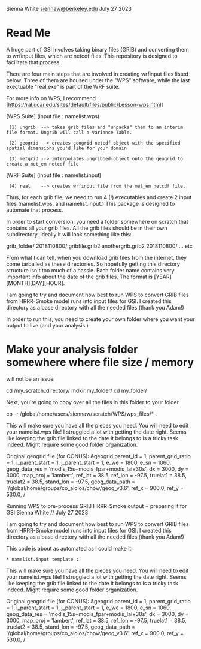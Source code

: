 Sienna White
siennaw@berkeley.edu 
July 27 2023

# Read Me 

A huge part of GSI involves taking binary files (GRIB) and converting them to wrfinput files, which are netcdf files. This repository is designed to facilitate that process.

There are four main steps that are involved in creating wrfinput files listed below. Three of them are housed under the "WPS" software, while the last exectuable "real.exe" is part of the WRF suite. 

For more info on WPS, I recommend :  [https://ral.ucar.edu/sites/default/files/public/Lesson-wps.html] 

 
 [WPS Suite] (input file : namelist.wps)
 
     (1) ungrib  --> takes grib files and "unpacks" them to an interim file format. Ungrib will call a Variance Table. 
     
     (2) geogrid --> creates geogrid netcdf object with the specified spatial dimensions you'd like for your domain
     
     (3) metgrid --> interpolates ungribbed-object onto the geogrid to create a met_em netcdf file 
     
 [WRF Suite] (input file : namelist.input) 
 
     (4) real    --> creates wrfinput file from the met_em netcdf file. 
     
Thus, for each grib file, we need to run 4 (!) executables and create 2 input files (namelist.wps, and namelist.input.) This package is designed to automate that process. 

In order to start conversion, you need a folder somewhere on scratch that contains all your grib files. All the grib files should be in their own subdirectory. Ideally it will look something like this:

   grib_folder/
      2018110800/
         gribfile.grib2
         anothergrib.grib2
      2018110800/ 
      ... etc 
  
From what I can tell, when you download grib files from the internet, they come tarballed as these directories. So hopefully getting this directory structure isn't too much of a hassle. Each folder name contains very important info about the date of the grib files. The format is [YEAR][MONTH][DAY][HOUR]. 

I am going to try and document how best to run WPS to convert GRIB files from HRRR-Smoke model runs into input files for GSI. I created
this directory as a base directory with all the needed files (thank you
Adam!) 

In order to run this, you need to create your own folder where you
want your output to live (and your analysis.) 

# Make your analysis folder somewhere where file size / memory 
will not be an issue 

cd /my_scratch_directory/ 
mdkir my_folder/ 
cd my_folder/

Next, you're going to copy over all the files in this folder to your
folder. 

cp -r /global/home/users/siennaw/scratch/WPS/wps_files/* .


This will make sure you have all the pieces you need. You will need 
to edit your namelist.wps file!  I struggled a lot with getting the date right. 
Seems like keeping the grib file linked to the date it belongs to is a tricky task indeed. Might require some good folder organization.  


Original geogrid file (for CONUS):
&geogrid
 parent_id         = 1,
 parent_grid_ratio = 1,
 i_parent_start    = 1,
 j_parent_start    = 1,
 e_we          = 1800,
 e_sn          = 1060,
 geog_data_res = 'modis_15s+modis_fpar+modis_lai+30s',
 dx = 3000,
 dy = 3000,
 map_proj =  'lambert',
 ref_lat   = 38.5,
 ref_lon   = -97.5,
 truelat1  = 38.5,
 truelat2  = 38.5,
 stand_lon = -97.5,
 geog_data_path = '/global/home/groups/co_aiolos/chow/geog_v3.6',
 ref_x = 900.0,
 ref_y = 530.0,
 /



Running WPS to pre-process GRIB HRRR-Smoke output + preparing it for GSI
Sienna White // July 27 2023

I am going to try and document how best to run WPS to convert GRIB
files from HRRR-Smoke model runs into input files for GSI. I created
this directory as a base directory with all the needed files (thank you
Adam!) 

This code is about as automated as I could make it. 

    * namelist.input template : 



This will make sure you have all the pieces you need. You will need 
to edit your namelist.wps file!  I struggled a lot with getting the date right. 
Seems like keeping the grib file linked to the date it belongs to is a tricky task indeed. Might require some good folder organization.  


Original geogrid file (for CONUS):
&geogrid
 parent_id         = 1,
 parent_grid_ratio = 1,
 i_parent_start    = 1,
 j_parent_start    = 1,
 e_we          = 1800,
 e_sn          = 1060,
 geog_data_res = 'modis_15s+modis_fpar+modis_lai+30s',
 dx = 3000,
 dy = 3000,
 map_proj =  'lambert',
 ref_lat   = 38.5,
 ref_lon   = -97.5,
 truelat1  = 38.5,
 truelat2  = 38.5,
 stand_lon = -97.5,
 geog_data_path = '/global/home/groups/co_aiolos/chow/geog_v3.6',
 ref_x = 900.0,
 ref_y = 530.0,
 /
